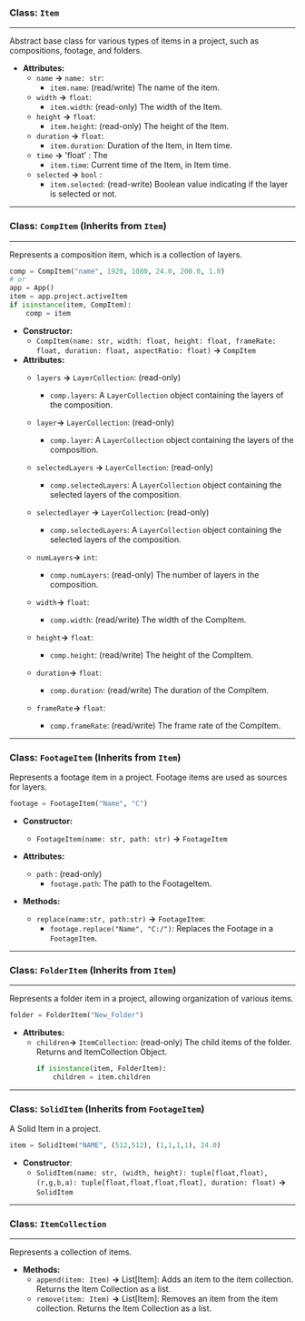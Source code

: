 ### Class: `Item`
_________
Abstract base class for various types of items in a project, such as compositions, footage, and folders.

- **Attributes:**
  - `name` **->** `name: str`: 
    - `item.name`: (read/write) The name of the item.
  - `width` **->** `float`: 
    - `item.width`: (read-only) The width of the Item.
  - `height` **->** `float`: 
    - `item.height`: (read-only) The height of the Item.
  - `duration` **->** `float`: 
    - `item.duration`: Duration of the Item, in Item time.
  - `time` **->** 'float' : The 
    - `item.time`:
    Current time of the Item, in Item time.
  - `selected` **->** `bool` : 
    - `item.selected`: (read-write) Boolean value indicating if the layer is selected or not.
 ________________
### Class: `CompItem` (Inherits from `Item`)
_____________________
Represents a composition item, which is a collection of layers.
```py
comp = CompItem("name", 1920, 1080, 24.0, 200.0, 1.0)
# or 
app = App()
item = app.project.activeItem
if isinstance(item, CompItem):
    comp = item
```
- **Constructor:**
  - `CompItem(name: str, width: float, height: float, frameRate: float, duration: float, aspectRatio: float)` **->** `CompItem`
- **Attributes:**
  - `layers` **->** `LayerCollection`: (read-only)
    - `comp.layers`:  A `LayerCollection` object containing the layers of the composition.
  - `layer`**->** `LayerCollection`: (read-only)
    - `comp.layer`: A `LayerCollection` object containing the layers of the composition.
  - `selectedLayers` **->** `LayerCollection`: (read-only)
    - `comp.selectedLayers`: A `LayerCollection` object containing the selected layers of the composition.
  - `selectedlayer` **->** `LayerCollection`: (read-only)
    - `comp.selectedLayers`: A  `LayerCollection` object containing the selected layers of the composition.

  - `numLayers`**->** `int`: 
    - `comp.numLayers`: (read-only) The number of layers in the composition.
  - `width`**->** `float`:
    - `comp.width`: (read/write) The width of the CompItem.
  - `height`**->** `float`: 
    - `comp.height`: (read/write) The height of the CompItem.
  - `duration`**->** `float`: 
    - `comp.duration`: (read/write) The duration of the CompItem.
  - `frameRate`**->** `float`: 
    - `comp.frameRate`: (read/write) The frame rate of the CompItem.
----------------------
### Class: `FootageItem` (Inherits from `Item`)

Represents a footage item in a project. Footage items are used as sources for layers.
```py
footage = FootageItem("Name", "C")
```
- **Constructor:**
  - `FootageItem(name: str, path: str)` **->** `FootageItem`

- **Attributes:**
  - `path` : (read-only) 
    - `footage.path`: The path to the FootageItem. 

- **Methods:** 
  - `replace(name:str, path:str)` **->** `FootageItem`:
    - `footage.replace("Name", "C:/")`: Replaces the Footage in a `FootageItem`.
--------------------

### Class: `FolderItem` (Inherits from `Item`)
-----------------------
Represents a folder item in a project, allowing organization of various items.

```py
folder = FolderItem("New_Folder")
```

- **Attributes:**
  - `children`**->** `ItemCollection`: (read-only) The child items of the folder. Returns and ItemCollection Object.
    ```py
    if isinstance(item, FolderItem):
        children = item.children
    ```
----------------------
### Class: `SolidItem` (Inherits from `FootageItem`)

A Solid Item in a project. 
```py 
item = SolidItem("NAME", (512,512), (1,1,1,1), 24.0)
```
- **Constructor**:
  - `SolidItem(name: str, (width, height): tuple[float,float), (r,g,b,a): tuple[float,float,float,float], duration: float)` **->** `SolidItem`
-------------------
### Class: `ItemCollection`
--------------
Represents a collection of items.

- **Methods:**
  - `append(item: Item)` **->** List[Item]: Adds an item to the item collection. Returns the Item Collection as a list. 
  - `remove(item: Item)` **->** List[Item]: Removes an item from the item collection. Returns the Item Collection as a list.
